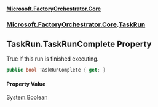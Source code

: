#### [Microsoft.FactoryOrchestrator.Core](./Microsoft-FactoryOrchestrator-Core.md 'Microsoft.FactoryOrchestrator.Core')
### [Microsoft.FactoryOrchestrator.Core](./Microsoft-FactoryOrchestrator-Core.md 'Microsoft.FactoryOrchestrator.Core').[TaskRun](./Microsoft-FactoryOrchestrator-Core-TaskRun.md 'Microsoft.FactoryOrchestrator.Core.TaskRun')
## TaskRun.TaskRunComplete Property
True if this run is finished executing.  
```csharp
public bool TaskRunComplete { get; }
```
#### Property Value
[System.Boolean](https://docs.microsoft.com/en-us/dotnet/api/System.Boolean 'System.Boolean')  
